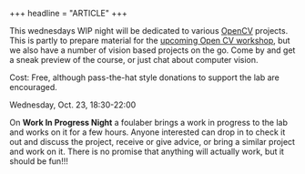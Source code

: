 +++
headline = "ARTICLE"
+++

This wednesdays WIP night will be dedicated to various [OpenCV](http://opencv.org/) projects. This is partly to prepare material for the [upcoming Open CV workshop](https://foulab.org/news/double-header-opencv-and-webgl/), but we also have a number of vision based projects on the go. Come by and get a sneak preview of the course, or just chat about computer vision.  
  
Cost: Free, although pass-the-hat style donations to support the lab are encouraged.  
  
Wednesday, Oct. 23, 18:30-22:00  
  
On __Work In Progress Night__ a foulaber brings a work in progress to the lab and works on it for a few hours. Anyone interested can drop in to check it out and discuss the project, receive or give advice, or bring a similar project and work on it. There is no promise that anything will actually work, but it should be fun!!!